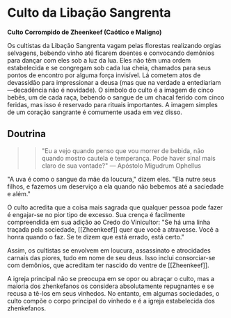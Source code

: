 # Culto da Libação Sangrenta
**Culto Corrompido de Zheenkeef (Caótico e Maligno)**

Os cultistas da Libação Sangrenta vagam pelas florestas realizando orgias selvagens, bebendo vinho até ficarem doentes e convocando demônios para dançar com eles sob a luz da lua. Eles não têm uma ordem estabelecida e se congregam sob cada lua cheia, chamados para seus pontos de encontro por alguma força invisível. Lá cometem atos de devassidão para impressionar a deusa (mas que na verdade a entediariam—decadência não é novidade). O símbolo do culto é a imagem de cinco bebês, um de cada raça, bebendo o sangue de um chacal ferido com cinco feridas, mas isso é reservado para rituais importantes. A imagem simples de um coração sangrante é comumente usada em vez disso.

## Doutrina
>>"Eu a vejo quando penso que vou morrer de bebida, não quando mostro cautela e temperança. Pode haver sinal mais claro de sua vontade?"
— Apóstolo Migudrum Ophellus

"A uva é como o sangue da mãe da loucura," dizem eles. "Ela nutre seus filhos, e fazemos um deserviço a ela quando não bebemos até a saciedade e além."

O culto acredita que a coisa mais sagrada que qualquer pessoa pode fazer é engajar-se no pior tipo de excesso. Sua crença é facilmente compreendida em sua adição ao Credo do Vinicultor: "Se há uma linha traçada pela sociedade, [[Zheenkeef]] quer que você a atravesse. Você a honra quando o faz. Se te dizem que está errado, está certo."

Assim, os cultistas se envolvem em loucura, assassinato e atrocidades carnais das piores, tudo em nome de seu deus. Isso inclui consorciar-se com demônios, que acreditam ter nascido do ventre de [[Zheenkeef]].

A igreja principal não se preocupa em se opor ou abraçar o culto, mas a maioria dos zhenkefanos os considera absolutamente repugnantes e se recusa a tê-los em seus vinhedos. No entanto, em algumas sociedades, o culto compõe o corpo principal do vinhedo e é a igreja estabelecida dos zhenkefanos.
